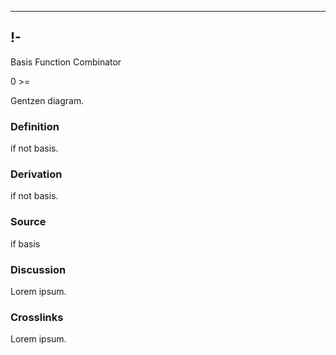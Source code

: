 ------------------------------------------------------------------------

## !-

Basis Function Combinator

0 \>=

Gentzen diagram.

### Definition

if not basis.

### Derivation

if not basis.

### Source

if basis

### Discussion

Lorem ipsum.

### Crosslinks

Lorem ipsum.
